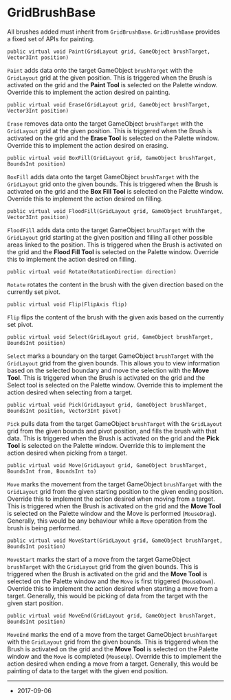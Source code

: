 # GridBrushBase

All brushes added must inherit from `GridBrushBase`. `GridBrushBase` provides a fixed set of APIs for painting. 

```
public virtual void Paint(GridLayout grid, GameObject brushTarget, Vector3Int position)
```

`Paint` adds data onto the target GameObject `brushTarget` with the `GridLayout` grid at the given position. This is triggered when the Brush is activated on the grid and the __Paint Tool__ is selected on the Palette window. Override this to implement the action desired on painting.

```
public virtual void Erase(GridLayout grid, GameObject brushTarget, Vector3Int position)
```

`Erase` removes data onto the target GameObject `brushTarget` with the `GridLayout` grid at the given position. This is triggered when the Brush is activated on the grid and the __Erase Tool__ is selected on the Palette window. Override this to implement the action desired on erasing.

```
public virtual void BoxFill(GridLayout grid, GameObject brushTarget, BoundsInt position)
```

`BoxFill` adds data onto the target GameObject `brushTarget` with the `GridLayout` grid onto the given bounds. This is triggered when the Brush is activated on the grid and the __Box Fill Tool__ is selected on the Palette window. Override this to implement the action desired on filling.

```
public virtual void FloodFill(GridLayout grid, GameObject brushTarget, Vector3Int position)
```

`FloodFill` adds data onto the target GameObject `brushTarget` with the `GridLayout` grid starting at the given position and filling all other possible areas linked to the position. This is triggered when the Brush is activated on the grid and the __Flood Fill Tool__ is selected on the Palette window. Override this to implement the action desired on filling.

```
public virtual void Rotate(RotationDirection direction)
```

`Rotate` rotates the content in the brush with the given direction based on the currently set pivot. 

```
public virtual void Flip(FlipAxis flip)
```

`Flip` flips the content of the brush with the given axis based on the currently set pivot.

```
public virtual void Select(GridLayout grid, GameObject brushTarget, BoundsInt position)
```

`Select` marks a boundary on the target GameObject `brushTarget` with the `GridLayout` grid from the given bounds. This allows you to view information based on the selected boundary and move the selection with the __Move Tool__. This is triggered when the Brush is activated on the grid and the Select tool is selected on the Palette window. Override this to implement the action desired when selecting from a target.

```
public virtual void Pick(GridLayout grid, GameObject brushTarget, BoundsInt position, Vector3Int pivot)
```

`Pick` pulls data from the target GameObject `brushTarget` with the `GridLayout` grid from the given bounds and pivot position, and fills the brush with that data. This is triggered when the Brush is activated on the grid and the __Pick Tool__ is selected on the Palette window. Override this to implement the action desired when picking from a target.

```
public virtual void Move(GridLayout grid, GameObject brushTarget, BoundsInt from, BoundsInt to)
```

`Move` marks the movement from the target GameObject `brushTarget` with the `GridLayout` grid from the given starting position to the given ending position. Override this to implement the action desired when moving from a target. This is triggered when the Brush is activated on the grid and the __Move Tool__ is selected on the Palette window and the Move is performed (`MouseDrag`). Generally, this would be any behaviour while a `Move` operation from the brush is being performed.

```
public virtual void MoveStart(GridLayout grid, GameObject brushTarget, BoundsInt position)
```

`MoveStart` marks the start of a move from the target GameObject `brushTarget` with the `GridLayout` grid from the given bounds. This is triggered when the Brush is activated on the grid and the __Move Tool__ is selected on the Palette window and the `Move` is first triggered (`MouseDown`). Override this to implement the action desired when starting a move from a target. Generally, this would be picking of data from the target with the given start position.

```
public virtual void MoveEnd(GridLayout grid, GameObject brushTarget, BoundsInt position)
```

`MoveEnd` marks the end of a move from the target GameObject `brushTarget` with the `GridLayout` grid from the given bounds. This is triggered when the Brush is activated on the grid and the __Move Tool__ is selected on the Palette window and the `Move` is completed (`MouseUp`). Override this to implement the action desired when ending a move from a target. Generally, this would be painting of data to the target with the given end position.

---

* <span class="page-edit">2017-09-06 <!-- include IncludeTextNewPageSomeEdit --></span>
